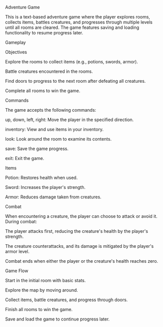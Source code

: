 Adventure Game

This is a text-based adventure game where the player explores rooms, collects items, battles creatures, and progresses through multiple levels until all rooms are cleared. The game features saving and loading functionality to resume progress later.

Gameplay

Objectives

Explore the rooms to collect items (e.g., potions, swords, armor).

Battle creatures encountered in the rooms.

Find doors to progress to the next room after defeating all creatures.

Complete all rooms to win the game.

Commands

The game accepts the following commands:

up, down, left, right: Move the player in the specified direction.

inventory: View and use items in your inventory.

look: Look around the room to examine its contents.

save: Save the game progress.

exit: Exit the game.

Items

Potion: Restores health when used.

Sword: Increases the player's strength.

Armor: Reduces damage taken from creatures.

Combat

When encountering a creature, the player can choose to attack or avoid it. During combat:

The player attacks first, reducing the creature's health by the player's strength.

The creature counterattacks, and its damage is mitigated by the player's armor level.

Combat ends when either the player or the creature's health reaches zero.

Game Flow

Start in the initial room with basic stats.

Explore the map by moving around.

Collect items, battle creatures, and progress through doors.

Finish all rooms to win the game.

Save and load the game to continue progress later.
